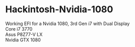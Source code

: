 # Hackintosh-Nvidia-1080
Working EFI for a Nvidia 1080, 3rd Gen i7 with Dual Display<br>
Core i7 3770<br>
Asus P8Z77-V LX<br>
Nvidia GTX 1080
